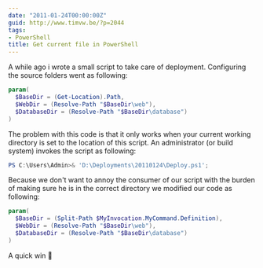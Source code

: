 ```yaml
---
date: "2011-01-24T00:00:00Z"
guid: http://www.timvw.be/?p=2044
tags:
- PowerShell
title: Get current file in PowerShell
---
```

A while ago i wrote a small script to take care of deployment. Configuring the source folders went as following:

```powershell
param(  
  $BaseDir = (Get-Location).Path,  
  $WebDir = (Resolve-Path "$BaseDir\web"),  
  $DatabaseDir = (Resolve-Path "$BaseDir\database")
)
```

The problem with this code is that it only works when your current working directory is set to the location of this script. An administrator (or build system) invokes the script as following:

```powershell
PS C:\Users\Admin>& 'D:\Deployments\20110124\Deploy.ps1';
```

Because we don't want to annoy the consumer of our script with the burden of making sure he is in the correct directory we modified our code as following:

```powershell
param(  
  $BaseDir = (Split-Path $MyInvocation.MyCommand.Definition),  
  $WebDir = (Resolve-Path "$BaseDir\web"),	  
  $DatabaseDir = (Resolve-Path "$BaseDir\database")  
)  
```

A quick win 🙂
